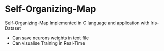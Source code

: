 # Self-Organizing-Map
Self-Organizing-Map Implemented in C language and application with Iris-Dataset
- Can save neurons weights in text file
- Can visualise Training in Real-Time

